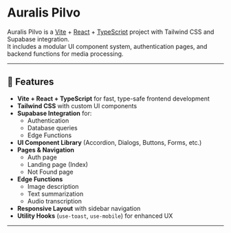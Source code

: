 # Auralis Pilvo

Auralis Pilvo is a [Vite](https://vitejs.dev/) + [React](https://react.dev/) + [TypeScript](https://www.typescriptlang.org/) project with Tailwind CSS and Supabase integration.  
It includes a modular UI component system, authentication pages, and backend functions for media processing.

---

## 🚀 Features

- **Vite + React + TypeScript** for fast, type-safe frontend development
- **Tailwind CSS** with custom UI components
- **Supabase Integration** for:
  - Authentication
  - Database queries
  - Edge Functions
- **UI Component Library** (Accordion, Dialogs, Buttons, Forms, etc.)
- **Pages & Navigation**
  - Auth page
  - Landing page (Index)
  - Not Found page
- **Edge Functions**
  - Image description
  - Text summarization
  - Audio transcription
- **Responsive Layout** with sidebar navigation
- **Utility Hooks** (`use-toast`, `use-mobile`) for enhanced UX

---
